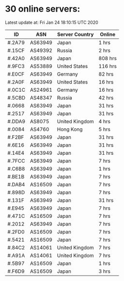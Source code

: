 # 30 online servers:

Latest update at: Fri Jan 24 18:10:15 UTC 2020

| ID | ASN | Server Country | Online |
| -- | --- | -------------- | ------ |
| #.2A79 | AS63949 | Japan | 1 hrs |
| #.15CF | AS49392 | Russia | 2 hrs |
| #.42A0 | AS63949 | Japan | 808 hrs |
| #.9FC3 | AS53889 | United States | 116 hrs |
| #.E0CF | AS63949 | Germany | 82 hrs |
| #.2A0F | AS63949 | United States | 16 hrs |
| #.0C1C | AS24961 | Germany | 16 hrs |
| #.5CBD | AS48347 | Russia | 42 hrs |
| #.0668 | AS63949 | Japan | 31 hrs |
| #.2517 | AS63949 | Japan | 31 hrs |
| #.DDA9 | AS8075 | United Kingdom | 4 hrs |
| #.0084 | AS4760 | Hong Kong | 5 hrs |
| #.F2BF | AS63949 | Japan | 31 hrs |
| #.6E16 | AS63949 | Japan | 31 hrs |
| #.14E4 | AS63949 | Japan | 31 hrs |
| #.7FCC | AS63949 | Japan | 7 hrs |
| #.C6B8 | AS63949 | Japan | 1 hrs |
| #.BE1B | AS63949 | Japan | 7 hrs |
| #.DAB4 | AS16509 | Japan | 7 hrs |
| #.898D | AS63949 | Japan | 7 hrs |
| #.131F | AS63949 | Japan | 31 hrs |
| #.E945 | AS63949 | Japan | 7 hrs |
| #.471C | AS16509 | Japan | 7 hrs |
| #.2012 | AS63949 | Japan | 7 hrs |
| #.2FD0 | AS16509 | Japan | 7 hrs |
| #.5421 | AS16509 | Japan | 7 hrs |
| #.84C2 | AS14061 | United Kingdom | 7 hrs |
| #.A91A | AS14061 | United Kingdom | 7 hrs |
| #.5B97 | AS16509 | Japan | 1 hrs |
| #.F6D9 | AS16509 | Japan | 3 hrs |

